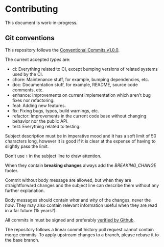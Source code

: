 # Contributing

This document is work-in-progress.

## Git conventions

This repository follows the [Conventional Commits v1.0.0](https://www.conventionalcommits.org/en/v1.0.0/).

The current accepted _types_ are:

- ci: Everything related to CI, except bumping versions of related systems used by the CI.
- chore: Maintenance stuff, for example, bumping dependencies, etc.
- doc: Documentation stuff, for example, README, source code comments, etc.
- enhance: Improvements on current implementation which aren't bug fixes nor refactoring.
- feat: Adding new features.
- fix: Fixing bugs, typos, build warnings, etc.
- refactor: Improvements in the current code base without changing behavior nor the public API.
- test: Everything related to testing.

Subject description must be in imperative mood and it has a soft limit of 50 characters long,
however it is good if it is clear at the expense of having to slightly pass the limit.

Don't use `!` in the subject line to draw attention.

When they contain __breaking changes__ always add the _BREAKING_CHANGE_ footer.

Commit without body message are allowed, but when they are straightforward changes and the subject
line can describe them without any further explanation.

Body messages should contain _what_ and _why_ of the changes, never the _how_. They may also
contain relevant information useful when they are read in a far future (15 years?).

All commits in must be signed and preferably
[verified by Github](https://docs.github.com/en/authentication/managing-commit-signature-verification/signing-commits).

The repository follows a linear commit history pull request cannot contain merge commits. To apply
upstream changes to a branch, please rebase it to the base branch.
